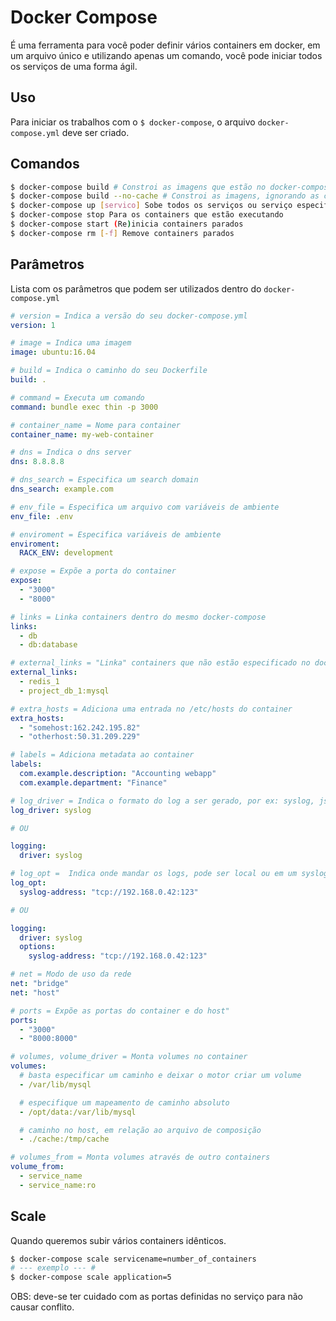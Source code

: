 # Docker Compose

É uma ferramenta para você poder definir vários containers em docker, em um arquivo único e utilizando apenas um comando, você pode iniciar todos os serviços de uma forma ágil.

## Uso

Para iniciar os trabalhos com o `$ docker-compose`, o arquivo `docker-compose.yml` deve ser criado.

## Comandos

```bash
$ docker-compose build # Constroi as imagens que estão no docker-compose.yml
$ docker-compose build --no-cache # Constroi as imagens, ignorando as contruções anteriores
$ docker-compose up [servico] Sobe todos os serviços ou serviço especificado
$ docker-compose stop Para os containers que estão executando
$ docker-compose start (Re)inicia containers parados
$ docker-compose rm [-f] Remove containers parados
```

## Parâmetros

Lista com os parâmetros que podem ser utilizados dentro do `docker-compose.yml`

```yml
# version = Indica a versão do seu docker-compose.yml
version: 1

# image = Indica uma imagem
image: ubuntu:16.04

# build = Indica o caminho do seu Dockerfile
build: .

# command = Executa um comando
command: bundle exec thin -p 3000

# container_name = Nome para container
container_name: my-web-container

# dns = Indica o dns server
dns: 8.8.8.8

# dns_search = Especifica um search domain
dns_search: example.com

# env_file = Especifica um arquivo com variáveis de ambiente
env_file: .env

# enviroment = Especifica variáveis de ambiente
enviroment:
  RACK_ENV: development

# expose = Expõe a porta do container
expose:
  - "3000"
  - "8000"

# links = Linka containers dentro do mesmo docker-compose
links:
  - db
  - db:database

# external_links = "Linka" containers que não estão especificado no docker-compose atual.
external_links:
  - redis_1
  - project_db_1:mysql

# extra_hosts = Adiciona uma entrada no /etc/hosts do container
extra_hosts:
  - "somehost:162.242.195.82"
  - "otherhost:50.31.209.229"

# labels = Adiciona metadata ao container
labels:
  com.example.description: "Accounting webapp"
  com.example.department: "Finance"

# log_driver = Indica o formato do log a ser gerado, por ex: syslog, json-file, etc
log_driver: syslog

# OU

logging:
  driver: syslog

# log_opt =  Indica onde mandar os logs, pode ser local ou em um syslog remoto
log_opt:
  syslog-address: "tcp://192.168.0.42:123"

# OU

logging:
  driver: syslog
  options:
    syslog-address: "tcp://192.168.0.42:123"

# net = Modo de uso da rede
net: "bridge"
net: "host"

# ports = Expõe as portas do container e do host"
ports:
  - "3000"
  - "8000:8000"

# volumes, volume_driver = Monta volumes no container
volumes:
  # basta especificar um caminho e deixar o motor criar um volume
  - /var/lib/mysql

  # especifique um mapeamento de caminho absoluto
  - /opt/data:/var/lib/mysql

  # caminho no host, em relação ao arquivo de composição
  - ./cache:/tmp/cache

# volumes_from = Monta volumes através de outro containers
volume_from:
  - service_name
  - service_name:ro
```

## Scale

Quando queremos subir vários containers idênticos.

```bash
$ docker-compose scale servicename=number_of_containers
# --- exemplo --- #
$ docker-compose scale application=5

```

OBS: deve-se ter cuidado com as portas definidas no serviço para não causar conflito.
